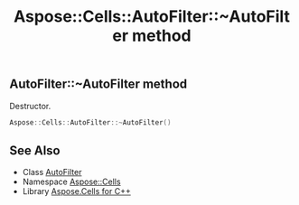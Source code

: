 ﻿---
title: Aspose::Cells::AutoFilter::~AutoFilter method
linktitle: ~AutoFilter
second_title: Aspose.Cells for C++ API Reference
description: 'Aspose::Cells::AutoFilter::~AutoFilter method. Destructor in C++.'
type: docs
weight: 200
url: /cpp/aspose.cells/autofilter/~autofilter/
---
## AutoFilter::~AutoFilter method


Destructor.

```cpp
Aspose::Cells::AutoFilter::~AutoFilter()
```

## See Also

* Class [AutoFilter](../)
* Namespace [Aspose::Cells](../../)
* Library [Aspose.Cells for C++](../../../)
